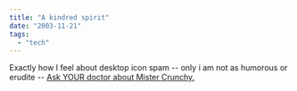 ```yaml
---
title: "A kindred spirit"
date: "2003-11-21"
tags: 
  - "tech"
---
```


Exactly how I feel about desktop icon spam -- only i am not as humorous or erudite -- [Ask YOUR doctor about Mister Crunchy.](http://www.mistercrunchy.com/index.shtml?2003_11_01_blogarchive.html#106877477714450110 "Ask YOUR doctor about Mister Crunchy.")
